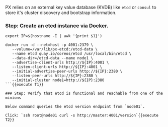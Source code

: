 PX relies on an external key value database (KVDB) like `etcd` or `consul` to store it's cluster discovery and bootstrap information.

### Step: Create an etcd instance via Docker.

```
export IP=$(hostname -I | awk '{print $1}')

docker run -d --net=host -p 4001:2379 \
   --volume=/var/lib/px-etcd:/etcd-data \
   --name etcd quay.io/coreos/etcd /usr/local/bin/etcd \
   --data-dir=/etcd-data --name node1 \
   --advertise-client-urls http://${IP}:4001 \
   --listen-client-urls http://${IP}:4001 \
   --initial-advertise-peer-urls http://${IP}:2380 \
   --listen-peer-urls http://${IP}:2380 \
   --initial-cluster node1=http://${IP}:2380
```{{execute T1}}

### Step: Verify that etcd is functional and reachable from one of the minions

Below command queries the etcd version endpoint from `node01`.

Click: `ssh root@node01 curl -s http://master:4001/version`{{execute T2}}
